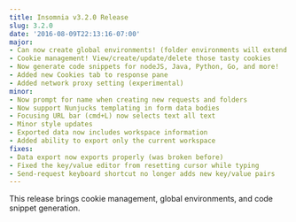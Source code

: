 ```yaml
---
title: Insomnia v3.2.0 Release
slug: 3.2.0
date: '2016-08-09T22:13:16-07:00'
major:
- Can now create global environments! (folder environments will extend them)
- Cookie management! View/create/update/delete those tasty cookies
- Now generate code snippets for nodeJS, Java, Python, Go, and more!
- Added new Cookies tab to response pane
- Added network proxy setting (experimental)
minor:
- Now prompt for name when creating new requests and folders
- Now support Nunjucks templating in form data bodies
- Focusing URL bar (cmd+L) now selects text all text
- Minor style updates
- Exported data now includes workspace information
- Added ability to export only the current workspace
fixes:
- Data export now exports properly (was broken before)
- Fixed the key/value editor from resetting cursor while typing
- Send-request keyboard shortcut no longer adds new key/value pairs
---
```


This release brings cookie management, global environments, and code snippet
generation.

